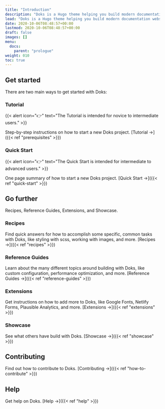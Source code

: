 ```yaml
---
title: "Introduction"
description: "Doks is a Hugo theme helping you build modern documentation websites that are secure, fast, and SEO-ready — by default."
lead: "Doks is a Hugo theme helping you build modern documentation websites that are secure, fast, and SEO-ready — by default."
date: 2020-10-06T08:48:57+00:00
lastmod: 2020-10-06T08:48:57+00:00
draft: false
images: []
menu: 
  docs:
    parent: "prologue"
weight: 010
toc: true
---
```


## Get started

There are two main ways to get started with Doks:

### Tutorial

{{< alert icon="👉" text="The Tutorial is intended for novice to intermediate users." >}}

Step-by-step instructions on how to start a new Doks project. [Tutorial →]({{< ref "prerequisites" >}})

### Quick Start

{{< alert icon="👉" text="The Quick Start is intended for intermediate to advanced users." >}}

One page summary of how to start a new Doks project. [Quick Start →]({{< ref "quick-start" >}})

## Go further

Recipes, Reference Guides, Extensions, and Showcase.

### Recipes

Find quick answers for how to accomplish some specific, common tasks with Doks, like styling with scss, working with images, and more. [Recipes →]({{< ref "recipes" >}})

### Reference Guides

Learn about the many different topics around building with Doks, like custom configuration, performance optimization, and more. [Reference Guides →]({{< ref "reference-guides" >}})

### Extensions

Get instructions on how to add more to Doks, like Google Fonts, Netlify Forms, Plausible Analytics, and more. [Extensions →]({{< ref "extensions" >}})

### Showcase

See what others have build with Doks. [Showcase →]({{< ref "showcase" >}})

## Contributing

Find out how to contribute to Doks. [Contributing →]({{< ref "how-to-contribute" >}})

## Help

Get help on Doks. [Help →]({{< ref "help" >}})
